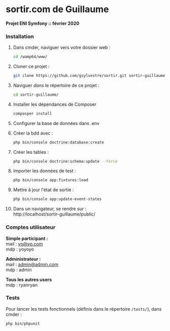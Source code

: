 # sortir.com de Guillaume

**Projet ENI Symfony :: février 2020**

### Installation

1. Dans cmder, naviguer vers votre dossier web : 
    ```bash
    cd /wamp64/www/
    ```
2. Cloner ce projet : 
    ```bash
    git clone https://github.com/gsylvestre/sortir.git sortir-guillaume
    ```
3. Naviguer _dans_ le répertoire de ce projet : 
    ```bash
    cd sortir-guillaume/
    ```
4. Installer les dépendances de Composer
    ```bash
    composper install
    ```
5. Configurer la base de données dans .env  

6. Créer la bdd avec : 
    ```bash
    php bin/console doctrine:database:create
    ```
7. Créer les tables : 
    ```bash
    php bin/console doctrine:schema:update --force
    ```
8. Importer les données de test : 
    ```bash
    php bin/console app:fixtures:load
    ```
9. Mettre à jour l'état de sortie : 
    ```bash
    php bin/console app:update-event-states
    ```
10. Dans un navigateur, se rendre sur :  
http://localhost/sortir-guillaume/public/  

### Comptes utilisateur
**Simple participant :**   
mail : yo@yo.com  
mdp  : yoyoyo

**Administrateur :**   
mail : admin@admin.com  
mdp  : admin

**Tous les autres users**  
mdp : ryanryan

### Tests
Pour lancer les tests fonctionnels (définis dans le répertoire `/tests/`), dans cmder :  
```bash
php bin/phpunit
```